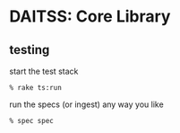 DAITSS: Core Library
=====================

testing
-------

start the test stack

    % rake ts:run

run the specs (or ingest) any way you like

    % spec spec
